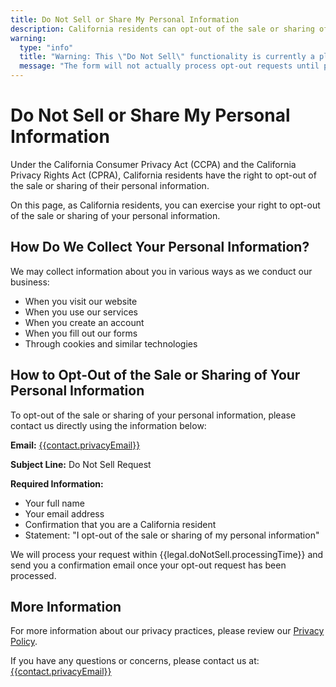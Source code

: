```yaml
---
title: Do Not Sell or Share My Personal Information
description: California residents can opt-out of the sale or sharing of their personal information
warning:
  type: "info"
  title: "Warning: This \"Do Not Sell\" functionality is currently a placeholder and has not been fully implemented."
  message: "The form will not actually process opt-out requests until properly configured."
---
```


# Do Not Sell or Share My Personal Information

Under the California Consumer Privacy Act (CCPA) and the California Privacy Rights Act (CPRA),
California residents have the right to opt-out of the sale or sharing of their personal information.

On this page, as California residents, you can exercise your right to opt-out of the sale or sharing 
of your personal information.

## How Do We Collect Your Personal Information?

We may collect information about you in various ways as we conduct our business:

- When you visit our website
- When you use our services
- When you create an account
- When you fill out our forms
- Through cookies and similar technologies

## How to Opt-Out of the Sale or Sharing of Your Personal Information

To opt-out of the sale or sharing of your personal information, please contact us directly using the information below:

**Email:** [{{contact.privacyEmail}}](mailto:{{contact.privacyEmail}}?subject=Do%20Not%20Sell%20Request)

**Subject Line:** Do Not Sell Request

**Required Information:**
- Your full name
- Your email address
- Confirmation that you are a California resident
- Statement: "I opt-out of the sale or sharing of my personal information"

We will process your request within {{legal.doNotSell.processingTime}} and send you a confirmation email once your opt-out request has been processed.

## More Information

For more information about our privacy practices, please review our 
[Privacy Policy](/legal/privacy-policy).

If you have any questions or concerns, please contact us at:
[{{contact.privacyEmail}}](mailto:{{contact.privacyEmail}}) 